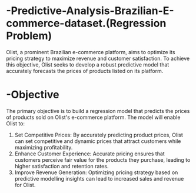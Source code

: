 # -Predictive-Analysis-Brazilian-E-commerce-dataset.(Regression Problem)

Olist, a prominent Brazilian e-commerce platform, aims to optimize its pricing strategy to maximize revenue and customer satisfaction. To achieve this objective, Olist seeks to develop a robust predictive model that accurately forecasts the prices of products listed on its platform.

# -Objective
The primary objective is to build a regression model that predicts the prices of products sold on Olist's e-commerce platform. The model will enable Olist to:
​
1. Set Competitive Prices: By accurately predicting product prices, Olist can set competitive and dynamic prices that attract customers while maximizing profitability.
​
2. Enhance Customer Experience: Accurate pricing ensures that customers perceive fair value for the products they purchase, leading to higher satisfaction and retention rates.
​
3. Improve Revenue Generation: Optimizing pricing strategy based on predictive modelling insights can lead to increased sales and revenue for Olist.
